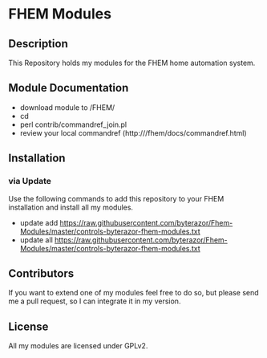 # FHEM Modules
## Description
This Repository holds my modules for the FHEM home automation system.

## Module Documentation

* download module to <FHEMDIR>/FHEM/
* cd <FHEMDIR>
* perl contrib/commandref_join.pl
* review your local commandref (http://<FHEMURL>/fhem/docs/commandref.html)

## Installation
### via Update
Use the following commands to add this repository to your FHEM installation and install all my modules.
* update add  https://raw.githubusercontent.com/byterazor/Fhem-Modules/master/controls-byterazor-fhem-modules.txt
* update all https://raw.githubusercontent.com/byterazor/Fhem-Modules/master/controls-byterazor-fhem-modules.txt

## Contributors

If you want to extend one of my modules feel free to do so, but please send me a pull request, so I can integrate it in my version.

## License

All my modules are licensed under GPLv2.
